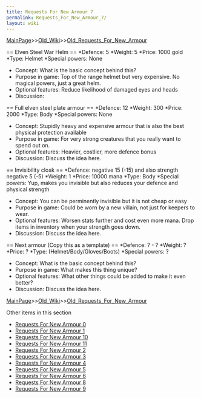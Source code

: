 ```yaml
---
title: Requests For New Armour 7
permalink: Requests_For_New_Armour_7/
layout: wiki
---
```


[MainPage](/keeperrl_wiki/ "wikilink")>>[Old_Wiki](/keeperrl_wiki/Old_Wiki "wikilink")>>[Old_Requests_For_New_Armour](/keeperrl_wiki/Old_Requests_For_New_Armour "wikilink")

== Elven Steel War Helm ==
*Defence: 5
*Weight: 5
*Price: 1000 gold
*Type: Helmet
*Special powers: None
* Concept: What is the basic concept behind this?
* Purpose in game: Top of the range helmet but very expensive. No magical powers, just a great helm.
* Optional features: Reduce likelihood of damaged eyes and heads
* Discussion:

== Full elven steel plate armour ==
*Defence: 12
*Weight: 300
*Price: 2000
*Type: Body
*Special powers: None
* Concept: Stupidly heavy and expensive armour that is also the best physical protection available
* Purpose in game: For very strong creatures that you really want to spend out on.
* Optional features: Heavier, costlier, more defence bonus
* Discussion: Discuss the idea here.

== Invisibility cloak ==
*Defence: negative 15 (-15)  and also    strength negative 5 (-5)
*Weight: 1
*Price: 10000 mana
*Type: Body
*Special powers: Yup, makes you invisible but also reduces your defence and physical strength
* Concept: You can be perminently invisible but it is not cheap or easy
* Purpose in game: Could be worn by a new villain, not just for keepers to wear.
* Optional features: Worsen stats further and cost even more mana. Drop items in inventory when your strength goes down.
* Discussion: Discuss the idea here.

== Next armour (Copy this as a template) ==
*Defence: ? - ?
*Weight: ?
*Price: ?
*Type: (Helmet/Body/Gloves/Boots)
*Special powers: ?
* Concept: What is the basic concept behind this?
* Purpose in game: What makes this thing unique?
* Optional features: What other things could be added to make it even better?
* Discussion: Discuss the idea here.

[MainPage](/keeperrl_wiki/ "wikilink")>>[Old_Wiki](/keeperrl_wiki/Old_Wiki "wikilink")>>[Old_Requests_For_New_Armour](/keeperrl_wiki/Old_Requests_For_New_Armour "wikilink")

Other items in this section
-    [Requests For New Armour 0](/keeperrl_wiki/Requests_For_New_Armour_0 "wikilink")
-    [Requests For New Armour 1](/keeperrl_wiki/Requests_For_New_Armour_1 "wikilink")
-    [Requests For New Armour 10](/keeperrl_wiki/Requests_For_New_Armour_10 "wikilink")
-    [Requests For New Armour 11](/keeperrl_wiki/Requests_For_New_Armour_11 "wikilink")
-    [Requests For New Armour 2](/keeperrl_wiki/Requests_For_New_Armour_2 "wikilink")
-    [Requests For New Armour 3](/keeperrl_wiki/Requests_For_New_Armour_3 "wikilink")
-    [Requests For New Armour 4](/keeperrl_wiki/Requests_For_New_Armour_4 "wikilink")
-    [Requests For New Armour 5](/keeperrl_wiki/Requests_For_New_Armour_5 "wikilink")
-    [Requests For New Armour 6](/keeperrl_wiki/Requests_For_New_Armour_6 "wikilink")
-    [Requests For New Armour 8](/keeperrl_wiki/Requests_For_New_Armour_8 "wikilink")
-    [Requests For New Armour 9](/keeperrl_wiki/Requests_For_New_Armour_9 "wikilink")
